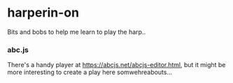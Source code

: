 # harperin-on
Bits and bobs to help me learn to play the harp..


### abc.js

There's a handy player at https://abcjs.net/abcjs-editor.html, but it might be more interesting to create a play here somwehreabouts...
